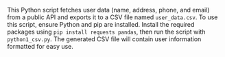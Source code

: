 
This Python script fetches user data (name, address, phone, and email) from a public API and exports it to a CSV file named `user_data.csv`.
To use this script, ensure Python and pip are installed.
Install the required packages using `pip install requests pandas`, then run the script with `python1_csv.py`.
The generated CSV file will contain user information formatted for easy use.

